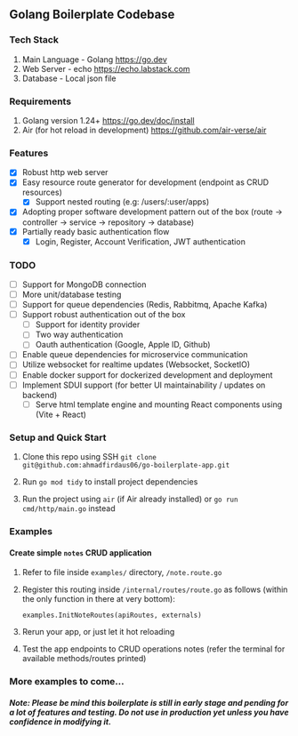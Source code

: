 ## Golang Boilerplate Codebase

### Tech Stack

1. Main Language - Golang https://go.dev
2. Web Server - echo https://echo.labstack.com
3. Database - Local json file 

### Requirements

1. Golang version 1.24+ https://go.dev/doc/install
2. Air (for hot reload in development) https://github.com/air-verse/air

### Features

- [x] Robust http web server
- [x] Easy resource route generator for development (endpoint as CRUD resources)
    - [x] Support nested routing (e.g: /users/:user/apps)
- [x] Adopting proper software development pattern out of the box (route &rarr; controller &rarr; service &rarr; repository &rarr; database)
- [x] Partially ready basic authentication flow
    - [x] Login, Register, Account Verification, JWT authentication

### TODO

- [ ] Support for MongoDB connection
- [ ] More unit/database testing
- [ ] Support for queue dependencies (Redis, Rabbitmq, Apache Kafka)
- [ ] Support robust authentication out of the box
    - [ ] Support for identity provider
    - [ ] Two way authentication
    - [ ] Oauth authentication (Google, Apple ID, Github)
- [ ] Enable queue dependencies for microservice communication
- [ ] Utilize websocket for realtime updates (Websocket, SocketIO)
- [ ] Enable docker support for dockerized development and deployment
- [ ] Implement SDUI support (for better UI maintainability / updates on backend)
    - [ ] Serve html template engine and mounting React components using (Vite + React)

### Setup and Quick Start

1. Clone this repo using SSH ``git clone git@github.com:ahmadfirdaus06/go-boilerplate-app.git``

2. Run `go mod tidy` to install project dependencies

3. Run the project using `air` (if Air already installed) or `go run cmd/http/main.go` instead


### Examples

#### Create simple `notes` CRUD application

1. Refer to file inside `examples/` directory, `/note.route.go`
2. Register this routing inside `/internal/routes/route.go` as follows (within the only function in there at very bottom):

    ``
    examples.InitNoteRoutes(apiRoutes, externals)
    ``
3. Rerun your app, or just let it hot reloading
4. Test the app endpoints to CRUD operations notes (refer the terminal for available methods/routes printed)


### More examples to come...

##### Note: Please be mind this boilerplate is still in early stage and pending for a lot of features and testing. Do not use in production yet unless you have confidence in modifying it. 
    